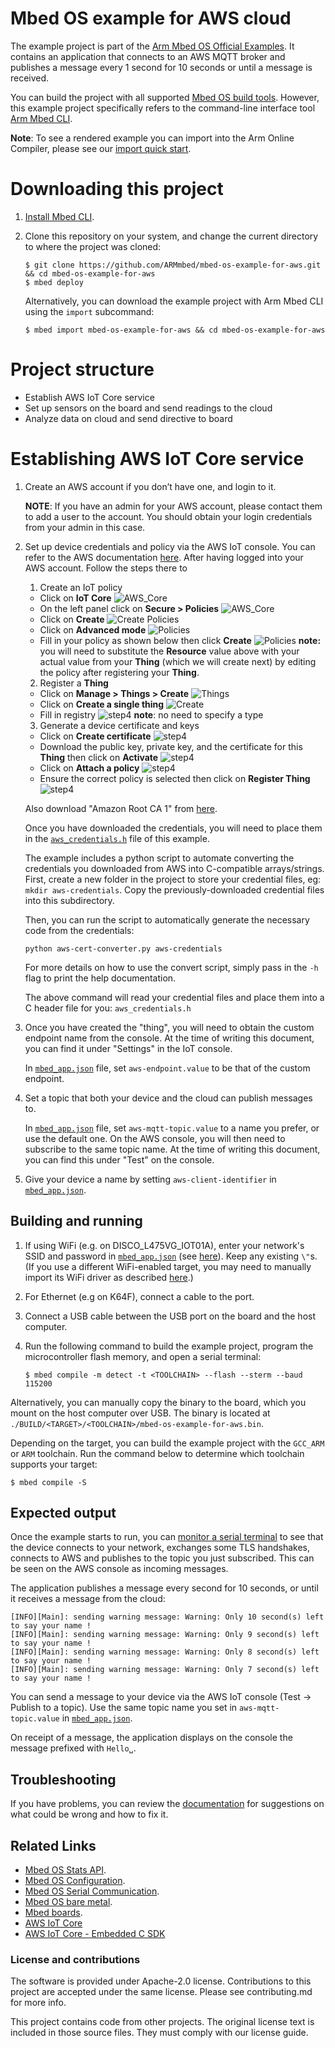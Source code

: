 # Mbed OS example for AWS cloud
The example project is part of the [Arm Mbed OS Official Examples](https://os.mbed.com/code/). It contains an application that connects to an AWS MQTT broker and publishes a message every 1 second for 10 seconds or until a message is received.

You can build the project with all supported [Mbed OS build tools](https://os.mbed.com/docs/mbed-os/latest/tools/index.html). However, this example project specifically refers to the command-line interface tool [Arm Mbed CLI](https://github.com/ARMmbed/mbed-cli#installing-mbed-cli).

**Note**: To see a rendered example you can import into the Arm Online Compiler, please see our [import quick start](https://os.mbed.com/docs/mbed-os/v6.3/quick-start/build-with-the-online-compiler.html#importing-the-code).


# Downloading this project

1. [Install Mbed CLI](https://os.mbed.com/docs/mbed-os/latest/quick-start/offline-with-mbed-cli.html).

1. Clone this repository on your system, and change the current directory to where the project was cloned:

    ```
    $ git clone https://github.com/ARMmbed/mbed-os-example-for-aws.git && cd mbed-os-example-for-aws
    $ mbed deploy
    ```

    Alternatively, you can download the example project with Arm Mbed CLI using the `import` subcommand:

    ```
    $ mbed import mbed-os-example-for-aws && cd mbed-os-example-for-aws
    ```


# Project structure
- Establish AWS IoT Core service
- Set up sensors on the board and send readings to the cloud
- Analyze data on cloud and send directive to board

# Establishing AWS IoT Core service

1. Create an AWS account if you don’t have one, and login to it.

	**NOTE**: If you have an admin for your AWS account, please contact them to add a user to the account. You should obtain your login credentials from your admin in this case.


2. Set up device credentials and policy via the AWS IoT console. You can refer to the AWS documentation [here](https://docs.aws.amazon.com/iot/latest/developerguide/iot-gs.html). After having logged into your AWS account. Follow the steps there to
    1. Create an IoT policy
     - Click on **IoT Core**
      ![AWS_Core](https://raw.githubusercontent.com/COTASPAR/AWS_base_guide/master/images/step1-IoT_Core.jpg)
     - On the left panel click on **Secure > Policies**
      ![AWS_Core](https://raw.githubusercontent.com/COTASPAR/AWS_base_guide/master/images/secure_policies_pic2.jpg)
     - Click on **Create**
      ![Create Policies](https://raw.githubusercontent.com/COTASPAR/AWS_base_guide/master/images/step7-create-policy.jpg)
     - Click on **Advanced mode**
      ![Policies](https://raw.githubusercontent.com/COTASPAR/AWS_base_guide/master/images/creating_policy_click_advanced_mode.jpg)
     - Fill in your policy as shown below then click **Create**
      ![Policies](https://raw.githubusercontent.com/COTASPAR/AWS_base_guide/master/images/aws_policy_advanced_mode_example.jpg)
      **note:** you will need to substitute the **Resource** value above with your actual value from your **Thing** (which we will create next) by editing the policy after registering your **Thing**.
    2. Register a **Thing** 
     - Click on **Manage > Things > Create**
      ![Things](https://raw.githubusercontent.com/COTASPAR/AWS_base_guide/master/images/step2-Things-Create.jpg)
     - Click on **Create a single thing**
      ![Create](https://raw.githubusercontent.com/COTASPAR/AWS_base_guide/master/images/step3-create-single-thing.jpg)
     - Fill in registry 
      ![step4](https://raw.githubusercontent.com/COTASPAR/AWS_base_guide/master/images/create_thing.jpg)
      **note**: no need to specify a type
    3. Generate a device certificate and keys
     - Click on **Create certificate**
      ![step4](https://raw.githubusercontent.com/COTASPAR/AWS_base_guide/master/images/certificate_option.jpg)
     - Download the public key, private key, and the certificate for this **Thing** then click on **Activate**
      ![step4](https://raw.githubusercontent.com/COTASPAR/AWS_base_guide/master/images/download_certificates.jpg)
     - Click on **Attach a policy**
      ![step4](https://raw.githubusercontent.com/COTASPAR/AWS_base_guide/master/images/attach_policies.jpg)
     - Ensure the correct policy is selected then click on **Register Thing**
      ![step4](https://raw.githubusercontent.com/COTASPAR/AWS_base_guide/master/images/attach_policy_register_thing.jpg)


    Also download "Amazon Root CA 1" from [here](https://docs.aws.amazon.com/iot/latest/developerguide/server-authentication.html#server-authentication-certs).

    Once you have downloaded the credentials, you will need to place them in the [`aws_credentials.h`](https://github.com/ARMmbed/mbed-os-example-for-aws/blob/master/aws_credentials.h) file of this example.
    
    The example includes a python script to automate converting the credentials you downloaded from AWS into C-compatible arrays/strings. First, create a new folder in the project to store your credential files, eg: `mkdir aws-credentials`. Copy the previously-downloaded credential files into this subdirectory.
    
    Then, you can run the script to automatically generate the necessary code from the credentials:
    
    ```
    python aws-cert-converter.py aws-credentials
    ```
    
    For more details on how to use the convert script, simply pass in the `-h` flag to print the help documentation.
    
    The above command will read your credential files and place them into a C header file for you: `aws_credentials.h`

3. Once you have created the "thing", you will need to obtain the custom endpoint name from the console. At the time of writing this document, you can find it under "Settings" in the IoT console.

    In [`mbed_app.json`](./mbed_app.json) file, set `aws-endpoint.value` to be that of the custom endpoint.

4. Set a topic that both your device and the cloud can publish messages to.

   In [`mbed_app.json`](./mbed_app.json) file, set `aws-mqtt-topic.value` to a name you prefer, or use the default one. On the AWS console, you will then need to subscribe to the same topic name. At the time of writing this document, you can find this under "Test" on the console.

5. Give your device a name by setting `aws-client-identifier` in [`mbed_app.json`](./mbed_app.json).

## Building and running

1. If using WiFi (e.g. on DISCO_L475VG_IOT01A), enter your network's SSID and password in [`mbed_app.json`](./mbed_app.json) (see [here](https://github.com/ARMmbed/mbed-os-example-wifi/blob/master/README.md#getting-started)). Keep any existing `\"`s. (If you use a different WiFi-enabled target, you may need to manually import its WiFi driver as described [here](https://github.com/ARMmbed/mbed-os-example-wifi#supported-hardware).)

1. For Ethernet (e.g on K64F), connect a cable to the port.

1. Connect a USB cable between the USB port on the board and the host computer.

1. <a name="build_cmd"></a> Run the following command to build the example project, program the microcontroller flash memory, and open a serial terminal:
    ```
    $ mbed compile -m detect -t <TOOLCHAIN> --flash --sterm --baud 115200
    ```

Alternatively, you can manually copy the binary to the board, which you mount on the host computer over USB.
The binary is located at `./BUILD/<TARGET>/<TOOLCHAIN>/mbed-os-example-for-aws.bin`.

Depending on the target, you can build the example project with the `GCC_ARM` or `ARM` toolchain. Run the command below to determine which toolchain supports your target:

```
$ mbed compile -S
```

## Expected output

Once the example starts to run, you can [monitor a serial terminal](https://os.mbed.com/docs/mbed-os/v6.0/tutorials/serial-comm.html) to see that the device connects to your network, exchanges some TLS handshakes, connects to AWS and publishes to the topic you just subscribed. This can be seen on the AWS console as incoming messages.

The application publishes a message every second for 10 seconds, or until it receives a message from the cloud:
```
[INFO][Main]: sending warning message: Warning: Only 10 second(s) left to say your name !
[INFO][Main]: sending warning message: Warning: Only 9 second(s) left to say your name !
[INFO][Main]: sending warning message: Warning: Only 8 second(s) left to say your name !
[INFO][Main]: sending warning message: Warning: Only 7 second(s) left to say your name !
```

You can send a message to your device via the AWS IoT console (Test -> Publish to a topic). Use the same topic name you set in `aws-mqtt-topic.value` in [`mbed_app.json`](./mbed_app.json).

On receipt of a message, the application displays on the console the message prefixed with `Hello␣`.

## Troubleshooting
If you have problems, you can review the [documentation](https://os.mbed.com/docs/latest/tutorials/debugging.html) for suggestions on what could be wrong and how to fix it.

## Related Links

* [Mbed OS Stats API](https://os.mbed.com/docs/latest/apis/mbed-statistics.html).
* [Mbed OS Configuration](https://os.mbed.com/docs/latest/reference/configuration.html).
* [Mbed OS Serial Communication](https://os.mbed.com/docs/latest/tutorials/serial-communication.html).
* [Mbed OS bare metal](https://os.mbed.com/docs/mbed-os/latest/reference/mbed-os-bare-metal.html).
* [Mbed boards](https://os.mbed.com/platforms/).
* [AWS IoT Core](https://aws.amazon.com/iot-core/)
* [AWS IoT Core - Embedded C SDK](https://github.com/aws/aws-iot-device-sdk-embedded-C/tree/v4_beta)

### License and contributions

The software is provided under Apache-2.0 license. Contributions to this project are accepted under the same license. Please see contributing.md for more info.

This project contains code from other projects. The original license text is included in those source files. They must comply with our license guide.
